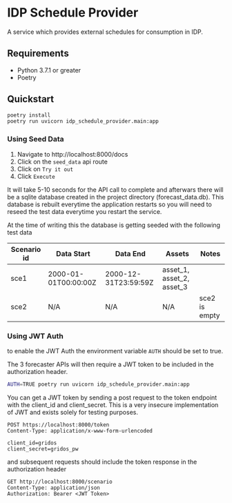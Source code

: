 # IDP Schedule Provider

A service which provides external schedules for consumption in IDP.


## Requirements

* Python 3.7.1 or greater
* Poetry

## Quickstart
```bash
poetry install
poetry run uvicorn idp_schedule_provider.main:app
```

### Using Seed Data
1. Navigate to http://localhost:8000/docs
2. Click on the `seed_data` api route
3. Click on `Try it out`
4. Click `Execute`

It will take 5-10 seconds for the API call to complete and afterwars there will be a
sqlite database created in the project directory (forecast_data.db).
This database is rebuilt everytime the application restarts so you will need to reseed the test
data everytime you restart the service.

At the time of writing this the database is getting seeded with the following test data

| Scenario id | Data Start | Data End | Assets | Notes |
| - | - | - | - | - |
| sce1 | 2000-01-01T00:00:00Z | 2000-12-31T23:59:59Z | asset_1, asset_2, asset_3 | |
| sce2 | N/A | N/A | N/A | sce2 is empty |


### Using JWT Auth
to enable the JWT Auth the environment variable `AUTH` should be set to true.

The 3 forecaster APIs will then require a JWT token to be included in the authorization header.

```bash
AUTH=TRUE poetry run uvicorn idp_schedule_provider.main:app
```

You can get a JWT token by sending a post request to the token endpoint with the 
client_id and client_secret. This is a very insecure implementation of JWT and exists
solely for testing purposes.
```
POST https://localhost:8000/token
Content-Type: application/x-www-form-urlencoded

client_id=gridos
client_secret=gridos_pw
```

and subsequent requests should include the token response in the authorization header
```
GET http://localhost:8000/scenario
Content-Type: application/json
Authorization: Bearer <JWT Token>

```
